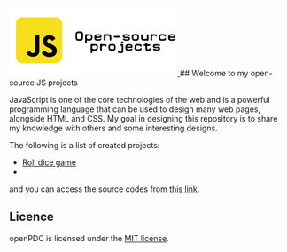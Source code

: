 <a href="https://amin-norollah.github.io/JS-code/">
  <img src="banner.png" alt="Js-code">
</a>
## Welcome to my open-source JS projects

JavaScript is one of the core technologies of the web and is a powerful programming language that can be used to design many web pages, alongside HTML and CSS. My goal in designing this repository is to share my knowledge with others and some interesting designs.

The following is a list of created projects:

- [Roll dice game](https://amin-norollah.github.io/JS-code/Games/RollDice)
- 
and you can access the source codes from [this link](https://github.com/amin-norollah/JS-code).

## Licence
openPDC is licensed under the [MIT license](https://opensource.org/licenses/MIT).
